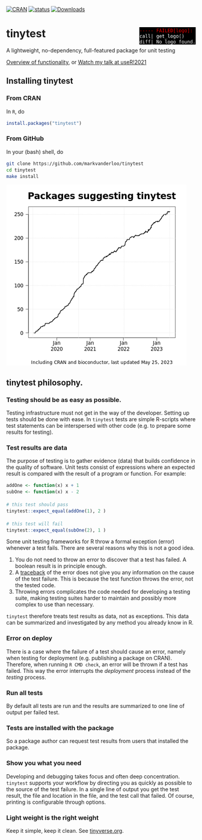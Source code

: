 [![CRAN](http://www.r-pkg.org/badges/version/tinytest)](http://cran.r-project.org/package=tinytest/)
[![status](https://tinyverse.netlify.app/badge/tinytest)](https://CRAN.R-project.org/package=tinytest)
[![Downloads](http://cranlogs.r-pkg.org/badges/tinytest)](http://cran.r-project.org/package=tinytest/)


# tinytest <img src="img/logo_tinytest.png" width="150" align="right" alt="tinytest has no logo" />

A lightweight, no-dependency, full-featured package for unit testing 


[Overview of functionality](pkg/README.md), or [Watch my talk at useR!2021](https://youtu.be/-PsaqMWfUIg?t=1104)

## Installing tinytest

### From CRAN

In `R`, do
```r
install.packages("tinytest")
```

### From GitHub

In your (bash) shell, do

```bash
git clone https://github.com/markvanderloo/tinytest
cd tinytest
make install
```

![onwards to the tinyverse](img/growth.png)

## tinytest philosophy.

### Testing should be as easy as possible. 

Testing infrastructure must not get in the way of the developer. Setting up
tests should be done with ease. In `tinytest` tests are simple R-scripts
where test statements can be interspersed with other code (e.g. to prepare
some results for testing).


### Test results are data


The purpose of testing is to  gather evidence (data) that builds confidence in
the quality of software. Unit tests consist of expressions where an expected
result is compared with the result of a program or function. For example:

```r
addOne <- function(x) x + 1
subOne <- function(x) x - 2

# this test should pass
tinytest::expect_equal(addOne(1), 2 )

# this test will fail
tinytest::expect_equal(subOne(2), 1 ) 
```

Some unit testing frameworks for R throw a formal exception (error) whenever a
test fails. There are several reasons why this is not a good idea.

1. You do not need to throw an error to discover that a test has failed. A boolean
result is in principle enough.
2. A [traceback](https://www.rdocumentation.org/packages/base/versions/3.5.2/topics/traceback)
of the error does not give you any information on the cause of the test
failure. This is because the test function throws the error, not the tested
code.
3. Throwing errors complicates the code needed for developing a testing suite,
making testing suites harder to maintain and possibly more complex to use than
necessary.

`tinytest` therefore treats test results as data, not as exceptions. This data
can be summarized and investigated by any method you already know in R.

### Error on deploy

There is a case where the failure of a test should cause an error, namely when
testing for deployment (e.g. publishing a package on CRAN). Therefore, when
running `R CMD check`, an error will be thrown if a test has failed. This way
the error interrupts the _deployment_ process instead of the _testing_ process.


### Run all tests

By default all tests are run and the results are summarized to one line of
output per failed test.

### Tests are installed with the package

So a package author can request test results from users that installed the package.


### Show you what you need

Developing and debugging takes focus and often deep concentration. `tinytest`
supports your workflow by directing you as quickly as possible
to the source of the test failure. In a single line of output you get the
test result, the file and location in the file, and the test call that failed.
Of course, printing is configurable through options.

### Light weight is the right weight

Keep it simple, keep it clean. See  [tinyverse.org](http://www.tinyverse.org).


















